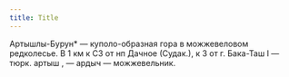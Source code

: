 ```yaml
---
title: Title
---
```


Артышлы-Бурун* — куполо-образная гора в можжевеловом редколесье. В 1 км к СЗ от
нп Дачное (Судак.), к З от г. Бака-Таш I — тюрк. артыш , — ардыч — можжевельник.
